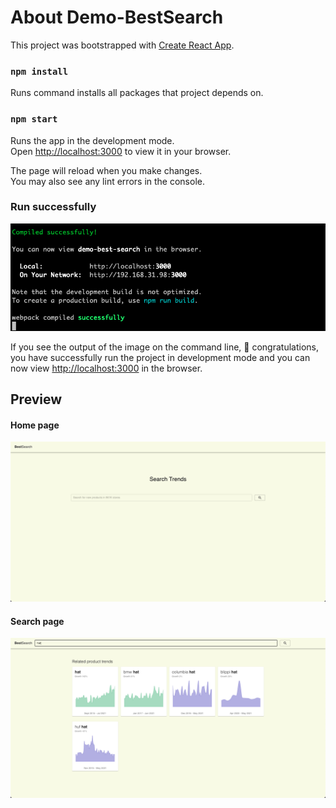 # About Demo-BestSearch
This project was bootstrapped with [Create React App](https://github.com/facebook/create-react-app).

### `npm install`

Runs command installs all packages that project depends on.

### `npm start`

Runs the app in the development mode.\
Open [http://localhost:3000](http://localhost:3000) to view it in your browser.

The page will reload when you make changes.\
You may also see any lint errors in the console.


### Run successfully

![npm start successfully](./assets/npm_start.png)

If you see the output of the image on the command line, 🎉 congratulations, you have successfully run the project in development mode and you can now view [http://localhost:3000](http://localhost:3000) in the browser.


## Preview

#### Home page
![Home Page](./assets/home.png)

#### Search page
![Search Page](./assets/search.png)
